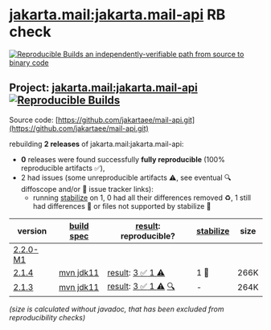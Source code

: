 [jakarta.mail:jakarta.mail-api](https://central.sonatype.com/artifact/jakarta.mail/jakarta.mail-api/versions) RB check
=======

[![Reproducible Builds](https://reproducible-builds.org/images/logos/rb.svg) an independently-verifiable path from source to binary code](https://reproducible-builds.org/)

## Project: [jakarta.mail:jakarta.mail-api](https://central.sonatype.com/artifact/jakarta.mail/jakarta.mail-api/versions) [![Reproducible Builds](https://img.shields.io/endpoint?url=https://raw.githubusercontent.com/jvm-repo-rebuild/reproducible-central/master/content/jakarta/mail/jakarta.mail-api/badge.json)](https://github.com/jvm-repo-rebuild/reproducible-central/blob/master/content/jakarta/mail/jakarta.mail-api/README.md)

Source code: [https://github.com/jakartaee/mail-api.git](https://github.com/jakartaee/mail-api.git)

rebuilding **2 releases** of jakarta.mail:jakarta.mail-api:
- **0** releases were found successfully **fully reproducible** (100% reproducible artifacts :white_check_mark:),
- 2 had issues (some unreproducible artifacts :warning:, see eventual :mag: diffoscope and/or :memo: issue tracker links):
  - running [stabilize](doc/stabilize.md) on 1, 0 had all their differences removed :recycle:, 1 still had differences :rotating_light: or files not supported by stabilize :no_entry_sign:

| version | [build spec](/BUILDSPEC.md) | [result](https://reproducible-builds.org/docs/jvm/): reproducible? | [stabilize](https://github.com/google/oss-rebuild/blob/main/cmd/stabilize/README.md) | size |
| -- | --------- | ------ | ------ | -- |
| [2.2.0-M1](https://central.sonatype.com/artifact/jakarta.mail/jakarta.mail-api/2.2.0-M1/pom) | | | |
| [2.1.4](https://central.sonatype.com/artifact/jakarta.mail/jakarta.mail-api/2.1.4/pom) | [mvn jdk11](jakarta.mail-api-2.1.4.buildspec) | [result](jakarta.mail-api-2.1.4.buildinfo): [3 :white_check_mark:  1 :warning:](jakarta.mail-api-2.1.4.buildcompare) | 1 :no_entry_sign: | 266K |
| [2.1.3](https://central.sonatype.com/artifact/jakarta.mail/jakarta.mail-api/2.1.3/pom) | [mvn jdk11](jakarta.mail-api-2.1.3.buildspec) | [result](jakarta.mail-api-2.1.3.buildinfo): [3 :white_check_mark:  1 :warning:](jakarta.mail-api-2.1.3.buildcompare) [:mag:](jakarta.mail-api-2.1.3.diffoscope) | - | 264K |

<i>(size is calculated without javadoc, that has been excluded from reproducibility checks)</i>
